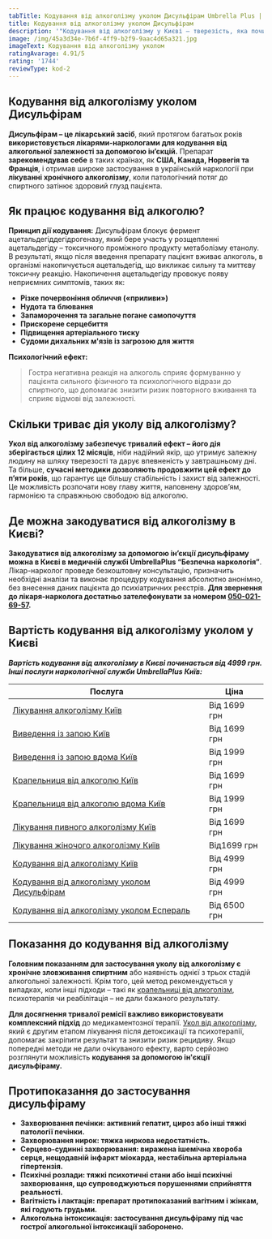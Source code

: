 ```yaml
---
tabTitle: Кодування від алкоголізму уколом Дисульфірам Umbrella Plus | Від 4999 грн
title: Кодування від алкоголізму уколом Дисульфірам
description: '"Кодування від алкоголізму у Києві – тверезість, яка починається сьогодні!"'
image: /img/45a3d34e-7b6f-4ff9-b2f9-9aac4d65a321.jpg
imageText: Кодування від алкоголізму уколом
ratingAvarage: 4.91/5
rating: '1744'
reviewType: kod-2
---
```


## Кодування від алкоголізму уколом Дисульфірам

**Дисульфірам – це лікарський засіб**, який протягом багатьох років **використовується лікарями-наркологами для кодування від алкогольної залежності за допомогою ін’єкцій.** Препарат **зарекомендував себе** в таких країнах, як **США, Канада, Норвегія та Франція**, і отримав широке застосування в українській наркології при **лікуванні хронічного алкоголізму**, коли патологічний потяг до спиртного затінює здоровий глузд пацієнта.

## Як працює кодування від алкоголю?

**Принцип дії кодування:**
Дисульфірам блокує фермент ацетальдегіддегідрогеназу, який бере участь у розщепленні ацетальдегіду – токсичного проміжного продукту метаболізму етанолу. В результаті, якщо після введення препарату пацієнт вживає алкоголь, в організмі накопичується ацетальдегід, що викликає сильну та миттєву токсичну реакцію. Накопичення ацетальдегіду провокує появу неприємних симптомів, таких як:

* **Різке почервоніння обличчя («приливи»)**
* **Нудота та блювання**
* **Запаморочення та загальне погане самопочуття**
* **Прискорене серцебиття**
* **Підвищення артеріального тиску**
* **Судоми дихальних м'язів із загрозою для життя**

**Психологічний ефект:**

> Гостра негативна реакція на алкоголь сприяє формуванню у пацієнта сильного фізичного та психологічного відрази до спиртного, що допомагає знизити ризик повторного вживання та сприяє відмові від залежності.

## Скільки триває дія уколу від алкоголізму?

**Укол від алкоголізму забезпечує тривалий ефект – його дія зберігається цілих 12 місяців**, ніби надійний якір, що утримує залежну людину на шляху тверезості та дарує впевненість у завтрашньому дні. Та більше, **сучасні методики дозволяють продовжити цей ефект до п’яти років**, що гарантує ще більшу стабільність і захист від залежності. Це можливість розпочати нову главу життя, наповнену здоров’ям, гармонією та справжньою свободою від алкоголю.

## Де можна закодуватися від алкоголізму в Києві?

**Закодуватися від алкоголізму за допомогою ін’єкції дисульфіраму можна в Києві в медичній службі UmbrellaPlus “Безпечна наркологія”**. Лікар-нарколог проведе безкоштовну консультацію, призначить необхідні аналізи та виконає процедуру кодування абсолютно анонімно, без внесення даних пацієнта до психіатричних реєстрів. **Для звернення до лікаря-нарколога достатньо зателефонувати за номером [050-021-69-57](tel:0500216957).**

## Вартість кодування від алкоголізму уколом у Києві

***Вартість кодування від алкоголізму в Києві починається від 4999 грн. Інші послуги наркологічної служби UmbrellaPlus Київ:***

| Послуга                                                                                                                         | Ціна         |
| ------------------------------------------------------------------------------------------------------------------------------- | ------------ |
| [Лікування алкоголізму Київ](https://umbrella-plus.com.ua/uk/kiev/likyvania-alkogolizmy-kiev/)                                  | Від 1699 грн |
| [Виведення із запою Київ](https://umbrella-plus.com.ua/uk/kiev/vivod-iz-zapoia-kiev-ua/)                                        | Від 1699 грн |
| [Виведення із запою вдома Київ](https://umbrella-plus.com.ua/uk/kiev/vivod-iz-zapoia-na-domy-kiev-ua/)                          | Від 1999 грн |
| [Крапельниця від алкоголю Київ](https://umbrella-plus.com.ua/uk/kiev/kapelnica_ot_alkogola_kiev/)                               | Від 1699 грн |
| [Крапельниця від алкоголю вдома Київ](https://umbrella-plus.com.ua/uk/kiev/kapelnica_ot_alkogola_na_dom_kiev/)                  | Від 1999 грн |
| [Лікування пивного алкоголізму Київ](https://umbrella-plus.com.ua/uk/kiev/likyvania-pivnogo-alkogolizma-kyiv/)                  | Від 1699 грн |
| [Лікування жіночого алкоголізму Київ](https://umbrella-plus.com.ua/uk/kiev/likyvania-jenskogo-alkogolizma-kiev/)                | Від1699 грн  |
| [Кодування від алкоголізму Київ](https://umbrella-plus.com.ua/uk/kiev/kodirovka-ot-alkogolia-kiev-ua/)                          | Від 4999 грн |
| [Кодування від алкоголізму уколом Дисульфірам](https://umbrella-plus.com.ua/uk/kiev/kodirovka-ot-alkogolia-disulfiram-kiev-ua/) | Від 4999 грн |
| [Кодування від алкоголізму уколом Еспераль](https://umbrella-plus.com.ua/uk/kiev/kodirovka-ot-alkogolizma-espiarl-kiev-ua/)     | Від 6500 грн |

## Показання до кодування від алкоголізму

**Головним показанням для застосування уколу від алкоголізму є хронічне зловживання спиртним** або наявність однієї з трьох стадій алкогольної залежності. Крім того, цей метод рекомендується у випадках, коли інші підходи – такі як [крапельниці від алкоголізм](https://umbrella-plus.com.ua/uk/kiev/kapelnica_ot_alkogola_kiev/), психотерапія чи реабілітація – не дали бажаного результату.

**Для досягнення тривалої ремісії важливо використовувати комплексний підхід** до медикаментозної терапії. [Укол від алкоголізму](https://umbrella-plus.com.ua/uk/kiev/kodirovka-ot-alkogolia-kiev-ua/), який є другим етапом лікування після детоксикації та психотерапії, допомагає закріпити результат та знизити ризик рецидиву. Якщо попередні методи не дали очікуваного ефекту, варто серйозно розглянути можливість **кодування за допомогою ін'єкції дисульфіраму.**

## Протипоказання до застосування дисульфіраму

* **Захворювання печінки: активний гепатит, цироз або інші тяжкі патології печінки.**
* **Захворювання нирок: тяжка ниркова недостатність.**
* **Серцево-судинні захворювання: виражена ішемічна хвороба серця, нещодавній інфаркт міокарда, нестабільна артеріальна гіпертензія.**
* **Психічні розлади: тяжкі психотичні стани або інші психічні захворювання, що супроводжуються порушеннями сприйняття реальності.**
* **Вагітність і лактація: препарат протипоказаний вагітним і жінкам, які годують грудьми.**
* **Алкогольна інтоксикація: застосування дисульфіраму під час гострої алкогольної інтоксикації заборонено.**
